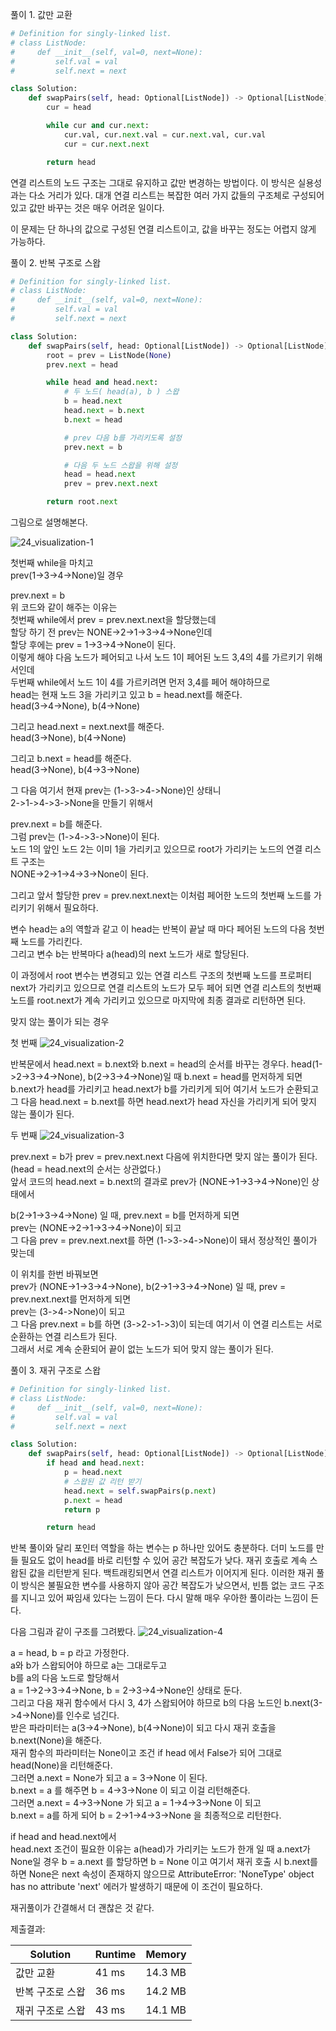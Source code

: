 풀이 1. 값만 교환

```py
# Definition for singly-linked list.
# class ListNode:
#     def __init__(self, val=0, next=None):
#         self.val = val
#         self.next = next

class Solution:
    def swapPairs(self, head: Optional[ListNode]) -> Optional[ListNode]:
        cur = head

        while cur and cur.next:
            cur.val, cur.next.val = cur.next.val, cur.val
            cur = cur.next.next

        return head
```

연결 리스트의 노드 구조는 그대로 유지하고 값만 변경하는 방법이다. 이 방식은 실용성과는 다소 거리가 있다. 대개 연결 리스트는 복잡한 여러 가지 값들의 구조체로 구성되어 있고 값만 바꾸는 것은 매우 어려운 일이다.

이 문제는 단 하나의 값으로 구성된 연결 리스트이고, 값을 바꾸는 정도는 어렵지 않게 가능하다.

풀이 2. 반복 구조로 스왑

```py
# Definition for singly-linked list.
# class ListNode:
#     def __init__(self, val=0, next=None):
#         self.val = val
#         self.next = next

class Solution:
    def swapPairs(self, head: Optional[ListNode]) -> Optional[ListNode]:
        root = prev = ListNode(None)
        prev.next = head

        while head and head.next:
            # 두 노드( head(a), b ) 스왑
            b = head.next
            head.next = b.next
            b.next = head

            # prev 다음 b를 가리키도록 설정
            prev.next = b

            # 다음 두 노드 스왑을 위해 설정
            head = head.next
            prev = prev.next.next

        return root.next
```

그림으로 설명해본다.

![24_visualization-1](./24_visualization-1.jpg)

첫번째 while을 마치고 <br />
prev(1->3->4->None)일 경우 <br />

prev.next = b <br />
위 코드와 같이 해주는 이유는 <br />
첫번째 while에서 prev = prev.next.next을 할당했는데 <br />
할당 하기 전 prev는 NONE->2->1->3->4->None인데 <br />
할당 후에는 prev = 1->3->4->None이 된다. <br />
이렇게 해야 다음 노드가 페어되고 나서 노드 1이 페어된 노드 3,4의 4를 가르키기 위해서인데 <br />
두번째 while에서 노드 1이 4를 가르키려면 먼저 3,4를 페어 해야하므로 <br />
head는 현재 노드 3을 가리키고 있고 b = head.next를 해준다. <br />
head(3->4->None), b(4->None) <br />

그리고 head.next = next.next를 해준다. <br />
head(3->None), b(4->None) <br />

그리고 b.next = head를 해준다. <br />
head(3->None), b(4->3->None) <br />

그 다음 여기서 현재 prev는 (1->3->4->None)인 상태니 <br />
2->1->4->3->None을 만들기 위해서 <br />

prev.next = b를 해준다. <br />
그럼 prev는 (1->4->3->None)이 된다. <br />
노드 1의 앞인 노드 2는 이미 1을 가리키고 있으므로 root가 가리키는 노드의 연결 리스트 구조는 <br />
NONE->2->1->4->3->None이 된다. <br />

그리고 앞서 할당한 prev = prev.next.next는 이처럼 페어한 노드의 첫번째 노드를 가리키기 위해서 필요하다. <br />

변수 head는 a의 역할과 같고 이 head는 반복이 끝날 때 마다 페어된 노드의 다음 첫번째 노드를 가리킨다. <br />
그리고 변수 b는 반복마다 a(head)의 next 노드가 새로 할당된다. <br />

이 과정에서 root 변수는 변경되고 있는 연결 리스트 구조의 첫번째 노드를 프로퍼티 next가 가리키고 있으므로 연결 리스트의 노드가 모두 페어 되면 연결 리스트의 첫번째 노드를 root.next가 계속 가리키고 있으므로 마지막에 최종 결과로 리턴하면 된다. <br />

맞지 않는 풀이가 되는 경우

첫 번째
![24_visualization-2](./24_visualization-2.jpg)

반복문에서 head.next = b.next와 b.next = head의 순서를 바꾸는 경우다.
head(1->2->3->4->None), b(2->3->4->None)일 때 b.next = head를 먼저하게 되면
b.next가 head를 가리키고 head.next가 b를 가리키게 되어 여기서 노드가 순환되고
그 다음 head.next = b.next를 하면 head.next가 head 자신을 가리키게 되어 맞지 않는 풀이가 된다.

두 번째
![24_visualization-3](./24_visualization-3.jpg)

prev.next = b가 prev = prev.next.next 다음에 위치한다면 맞지 않는 풀이가 된다. (head = head.next의 순서는 상관없다.) <br />
앞서 코드의 head.next = b.next의 결과로 prev가 (NONE->1->3->4->None)인 상태에서 <br />

b(2->1->3->4->None) 일 때, prev.next = b를 먼저하게 되면 <br />
prev는 (NONE->2->1->3->4->None)이 되고 <br />
그 다음 prev = prev.next.next를 하면 (1->3->4->None)이 돼서 정상적인 풀이가 맞는데 <br />

이 위치를 한번 바꿔보면 <br />
prev가 (NONE->1->3->4->None), b(2->1->3->4->None) 일 때, prev = prev.next.next를 먼저하게 되면 <br />
prev는 (3->4->None)이 되고 <br />
그 다음 prev.next = b를 하면 (3->2->1->3)이 되는데 여기서 이 연결 리스트는 서로 순환하는 연결 리스트가 된다. <br />
그래서 서로 계속 순환되어 끝이 없는 노드가 되어 맞지 않는 풀이가 된다. <br />

풀이 3. 재귀 구조로 스왑

```py
# Definition for singly-linked list.
# class ListNode:
#     def __init__(self, val=0, next=None):
#         self.val = val
#         self.next = next

class Solution:
    def swapPairs(self, head: Optional[ListNode]) -> Optional[ListNode]:
        if head and head.next:
            p = head.next
            # 스왑된 값 리턴 받기
            head.next = self.swapPairs(p.next)
            p.next = head
            return p

        return head
```

반복 풀이와 달리 포인터 역할을 하는 변수는 p 하나만 있어도 충분하다. 더미 노드를 만들 필요도 없이 head를 바로 리턴할 수 있어 공간 복잡도가 낮다. 재귀 호출로 계속 스왑된 값을 리턴받게 된다. 백트래킹되면서 연결 리스트가 이어지게 된다. 이러한 재귀 풀이 방식은 불필요한 변수를 사용하지 않아 공간 복잡도가 낮으면서, 빈틈 없는 코드 구조를 지니고 있어 짜임새 있다는 느낌이 든다. 다시 말해 매우 우아한 풀이라는 느낌이 든다.

다음 그림과 같이 구조를 그려봤다.
![24_visualization-4](./24_visualization-4.jpg)

a = head, b = p 라고 가정한다. <br />
a와 b가 스왑되어야 하므로 a는 그대로두고 <br />
b를 a의 다음 노드로 할당해서 <br />
a = 1->2->3->4->None, b = 2->3->4->None인 상태로 둔다. <br />
그리고 다음 재귀 함수에서 다시 3, 4가 스왑되어야 하므로 b의 다음 노드인 b.next(3->4->None)를 인수로 넘긴다. <br />
받은 파라미터는 a(3->4->None), b(4->None)이 되고 다시 재귀 호출을 b.next(None)을 해준다. <br />
재귀 함수의 파라미터는 None이고 조건 if head 에서 False가 되어 그대로 head(None)을 리턴해준다. <br />
그러면 a.next = None가 되고 a = 3->None 이 된다. <br />
b.next = a 를 해주면 b = 4->3->None 이 되고 이걸 리턴해준다. <br />
그러면 a.next = 4->3->None 가 되고 a = 1->4->3->None 이 되고 <br />
b.next = a를 하게 되어 b = 2->1->4->3->None 을 최종적으로 리턴한다. <br />

if head and head.next에서 <br />
head.next 조건이 필요한 이유는 a(head)가 가리키는 노드가 한개 일 때 a.next가 None일 경우 b = a.next 를 할당하면 b = None 이고 여기서 재귀 호출 시 b.next를 하면 None은 next 속성이 존재하지 않으므로 AttributeError: 'NoneType' object has no attribute 'next' 에러가 발생하기 때문에 이 조건이 필요하다. <br />

재귀풀이가 간결해서 더 괜찮은 것 같다.

제출결과:

| Solution         | Runtime | Memory  |
| ---------------- | ------- | ------- |
| 값만 교환        | 41 ms   | 14.3 MB |
| 반복 구조로 스왑 | 36 ms   | 14.2 MB |
| 재귀 구조로 스왑 | 43 ms   | 14.1 MB |
